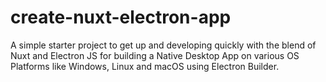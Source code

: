 # create-nuxt-electron-app
A simple starter project to get up and developing quickly with the blend of Nuxt and Electron JS for building a Native Desktop App on various OS Platforms like Windows, Linux and macOS using Electron Builder.